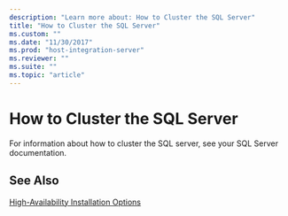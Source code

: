 ```yaml
---
description: "Learn more about: How to Cluster the SQL Server"
title: "How to Cluster the SQL Server"
ms.custom: ""
ms.date: "11/30/2017"
ms.prod: "host-integration-server"
ms.reviewer: ""
ms.suite: ""
ms.topic: "article"
---
```

# How to Cluster the SQL Server
For information about how to cluster the SQL server, see your SQL Server documentation.  
  
## See Also  
 [High-Availability Installation Options](../esso/high-availability-installation-options.md)
